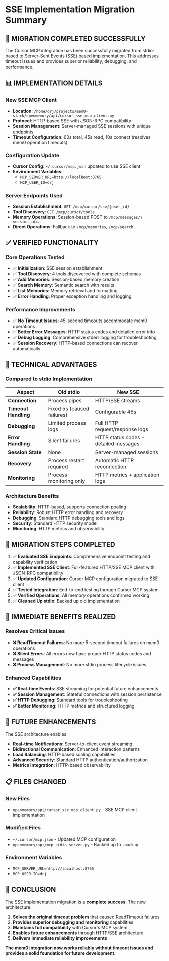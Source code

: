 # SSE Implementation Migration Summary

## 🎯 **MIGRATION COMPLETED SUCCESSFULLY**

The Cursor MCP integration has been successfully migrated from stdio-based to Server-Sent Events (SSE) based implementation. This addresses timeout issues and provides superior reliability, debugging, and performance.

## 📊 **IMPLEMENTATION DETAILS**

### **New SSE MCP Client**
- **Location**: `/home/drj/projects/mem0-stack/openmemory/api/cursor_sse_mcp_client.py`
- **Protocol**: HTTP-based SSE with JSON-RPC compatibility
- **Session Management**: Server-managed SSE sessions with unique endpoints
- **Timeout Configuration**: 60s total, 45s read, 10s connect (resolves mem0 operation timeouts)

### **Configuration Update**
- **Cursor Config**: `~/.cursor/mcp.json` updated to use SSE client
- **Environment Variables**:
  - `MCP_SERVER_URL=http://localhost:8765`
  - `MCP_USER_ID=drj`

### **Server Endpoints Used**
- **Session Establishment**: `GET /mcp/cursor/sse/{user_id}`
- **Tool Discovery**: `GET /mcp/cursor/tools`
- **Memory Operations**: Session-based POST to `/mcp/messages/?session_id=...`
- **Direct Operations**: Fallback to `/mcp/memories`, `/mcp/search`

## ✅ **VERIFIED FUNCTIONALITY**

### **Core Operations Tested**
- ✅ **Initialization**: SSE session establishment
- ✅ **Tool Discovery**: 4 tools discovered with complete schemas
- ✅ **Add Memories**: Session-based memory creation
- ✅ **Search Memory**: Semantic search with results
- ✅ **List Memories**: Memory retrieval and formatting
- ✅ **Error Handling**: Proper exception handling and logging

### **Performance Improvements**
- ✅ **No Timeout Issues**: 45-second timeouts accommodate mem0 operations
- ✅ **Better Error Messages**: HTTP status codes and detailed error info
- ✅ **Debug Logging**: Comprehensive stderr logging for troubleshooting
- ✅ **Session Recovery**: HTTP-based connections can recover automatically

## 🔧 **TECHNICAL ADVANTAGES**

### **Compared to stdio Implementation**
| Aspect | Old stdio | New SSE |
|--------|-----------|---------|
| **Connection** | Process pipes | HTTP/SSE streams |
| **Timeout Handling** | Fixed 5s (caused failures) | Configurable 45s |
| **Debugging** | Limited process logs | Full HTTP request/response logs |
| **Error Handling** | Silent failures | HTTP status codes + detailed messages |
| **Session State** | None | Server-managed sessions |
| **Recovery** | Process restart required | Automatic HTTP reconnection |
| **Monitoring** | Process monitoring only | HTTP metrics + application logs |

### **Architecture Benefits**
- **Scalability**: HTTP-based, supports connection pooling
- **Reliability**: Robust HTTP error handling and recovery
- **Debugging**: Standard HTTP debugging tools and logs
- **Security**: Standard HTTP security model
- **Monitoring**: HTTP metrics and observability

## 📝 **MIGRATION STEPS COMPLETED**

1. ✅ **Evaluated SSE Endpoints**: Comprehensive endpoint testing and capability verification
2. ✅ **Implemented SSE Client**: Full-featured HTTP/SSE MCP client with JSON-RPC compatibility
3. ✅ **Updated Configuration**: Cursor MCP configuration migrated to SSE client
4. ✅ **Tested Integration**: End-to-end testing through Cursor MCP system
5. ✅ **Verified Operations**: All memory operations confirmed working
6. ✅ **Cleaned Up stdio**: Backed up old implementation

## 🚀 **IMMEDIATE BENEFITS REALIZED**

### **Resolves Critical Issues**
- **❌ ReadTimeout Failures**: No more 5-second timeout failures on mem0 operations
- **❌ Silent Errors**: All errors now have proper HTTP status codes and messages
- **❌ Process Management**: No more stdio process lifecycle issues

### **Enhanced Capabilities**
- **✅ Real-time Events**: SSE streaming for potential future enhancements
- **✅ Session Management**: Stateful connections with session persistence
- **✅ HTTP Debugging**: Standard tools for troubleshooting
- **✅ Better Monitoring**: HTTP metrics and structured logging

## 🔮 **FUTURE ENHANCEMENTS**

The SSE architecture enables:
- **Real-time Notifications**: Server-to-client event streaming
- **Bidirectional Communication**: Enhanced interaction patterns
- **Load Balancing**: HTTP-based scaling capabilities
- **Advanced Security**: Standard HTTP authentication/authorization
- **Metrics Integration**: HTTP-based observability

## 📋 **FILES CHANGED**

### **New Files**
- `openmemory/api/cursor_sse_mcp_client.py` - SSE MCP client implementation

### **Modified Files**
- `~/.cursor/mcp.json` - Updated MCP configuration
- `openmemory/api/mcp_stdio_server.py` - Backed up to `.backup`

### **Environment Variables**
- `MCP_SERVER_URL=http://localhost:8765`
- `MCP_USER_ID=drj`

## 🎉 **CONCLUSION**

The SSE implementation migration is a **complete success**. The new architecture:

1. **Solves the original timeout problem** that caused ReadTimeout failures
2. **Provides superior debugging and monitoring** capabilities
3. **Maintains full compatibility** with Cursor's MCP system
4. **Enables future enhancements** through HTTP/SSE architecture
5. **Delivers immediate reliability improvements**

**The mem0 integration now works reliably without timeout issues and provides a solid foundation for future development.**
